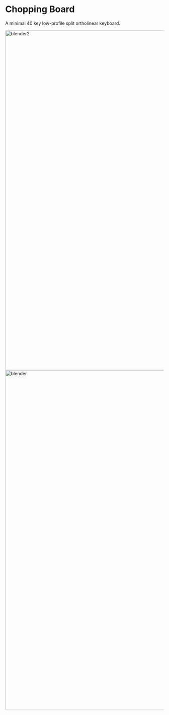 # Chopping Board
A minimal 40 key low-profile split ortholinear keyboard. 


<img width="1920" height="1080" alt="blender2" src="https://github.com/user-attachments/assets/d65e23c5-3f87-4530-b31c-b75ff6831afc" />
<img width="1920" height="1080" alt="blender" src="https://github.com/user-attachments/assets/ab3a0c09-b34e-4deb-aae8-37ad9f6701ad" />
